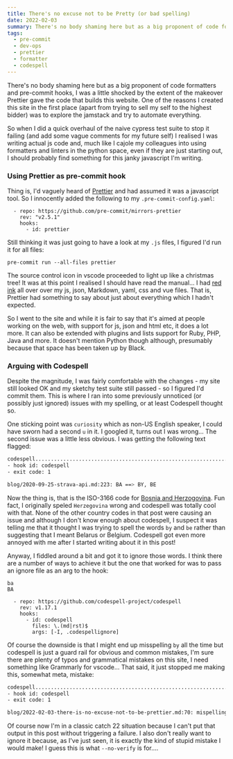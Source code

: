 ```yaml
---
title: There's no excuse not to be Pretty (or bad spelling)
date: 2022-02-03
summary: There's no body shaming here but as a big proponent of code formatters and pre-commit hooks, I was a little shocked by the extent of the makeover Prettier gave my code (and I learned how to spell "curiosity")
tags:
  - pre-commit
  - dev-ops
  - prettier
  - formatter
  - codespell
---
```


There's no body shaming here but as a big proponent of code formatters and pre-commit hooks, I was a little shocked by the extent of the makeover Prettier gave the code that builds this website. One of the reasons I created this site in the first place (apart from trying to sell my self to the highest bidder) was to explore the jamstack and try to automate everything.

So when I did a quick overhaul of the naive cypress test suite to stop it failing (and add some vague comments for my future self) I realised I was writing actual js code and, much like I cajole my colleagues into using formatters and linters in the python space, even if they are just starting out, I should probably find something for this janky javascript I'm writing.

### Using Prettier as pre-commit hook

Thing is, I'd vaguely heard of [Prettier](https://prettier.io/) and had assumed it was a javascript tool. So I innocently added the following to my `.pre-commit-config.yaml`:

```yaml{codeTitle: ".pre-commit.yaml"}
  - repo: https://github.com/pre-commit/mirrors-prettier
    rev: "v2.5.1"
    hooks:
      - id: prettier
```

Still thinking it was just going to have a look at my `.js` files, I figured I'd run it for all files:

```bash{promptUser: "alex"}{promptHost: "deathstar"}
pre-commit run --all-files prettier
```

The source control icon in vscode proceeded to light up like a christmas tree! It was at this point I realised I should have read the manual... I had [red ink](https://github.com/scrambldchannel/dashingelephant/commit/ebdbb549afd1f9623186b5e214814aeb0d48600b) all over over my js, json, Markdown, yaml, css and vue files. That is, Prettier had something to say about just about everything which I hadn't expected.

So I went to the site and while it is fair to say that it's aimed at people working on the web, with support for js, json and html etc, it does a lot more. It can also be extended with plugins and lists support for Ruby, PHP, Java and more. It doesn't mention Python though although, presumably because that space has been taken up by Black.

### Arguing with Codespell

Despite the magnitude, I was fairly comfortable with the changes - my site still looked OK and my sketchy test suite still passed - so I figured I'd commit them. This is where I ran into some previously unnoticed (or possibly just ignored) issues with my spelling, or at least Codespell thought so.

One sticking point was `curiosity` which as non-US English speaker, I could have sworn had a second `u` in it. I googled it, turns out I was wrong... The second issue was a little less obvious. I was getting the following text flagged:

```bash
codespell................................................................Failed
- hook id: codespell
- exit code: 1

blog/2020-09-25-strava-api.md:223: BA ==> BY, BE
```

Now the thing is, that is the ISO-3166 code for [Bosnia and Herzogovina](https://laendercode.net/en/2-letter-code/ba). Fun fact, I originally speled `Herzegovina` wrong and codespell was totally cool with that. None of the other country codes in that post were causing an issue and although I don't know enough about codespell, I suspect it was telling me that it thought I was trying to spell the words `by` and `be` rather than suggesting that I meant Belarus or Belgium. Codespell got even more annoyed with me after I started writing about it in this post!

Anyway, I fiddled around a bit and got it to ignore those words. I think there are a number of ways to achieve it but the one that worked for was to pass an ignore file as an arg to the hook:

```text{codeTitle: ".codespellignore"}
ba
BA
```

```yaml{codeTitle: ".pre-commit.yaml"}{6}
  - repo: https://github.com/codespell-project/codespell
    rev: v1.17.1
    hooks:
      - id: codespell
        files: \.(md|rst)$
        args: [-I, .codespellignore]
```

Of course the downside is that I might end up misspelling `by` all the time but codespell is just a guard rail for obvious and common mistakes, I'm sure there are plenty of typos and grammatical mistakes on this site, I need something like Grammarly for vscode... That said, it just stopped me making this, somewhat meta, mistake:

```bash
codespell................................................................Failed
- hook id: codespell
- exit code: 1

blog/2022-02-03-there-is-no-excuse-not-to-be-prettier.md:70: mispelling ==> misspelling
```

Of course now I'm in a classic catch 22 situation because I can't put that output in this post without triggering a failure. I also don't really want to ignore it because, as I've just seen, it is exactly the kind of stupid mistake I would make! I guess this is what `--no-verify` is for....
